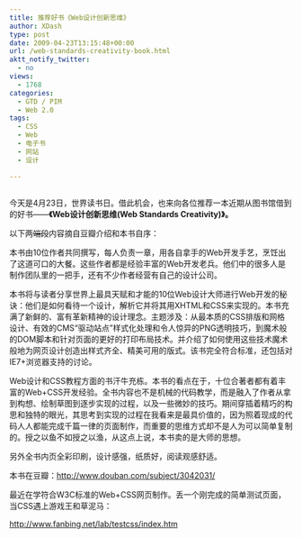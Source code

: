 ```yaml
---
title: 推荐好书《Web设计创新思维》
author: XDash
type: post
date: 2009-04-23T13:15:48+00:00
url: /web-standards-creativity-book.html
aktt_notify_twitter:
  - no
views:
  - 1768
categories:
  - GTD / PIM
  - Web 2.0
tags:
  - CSS
  - Web
  - 电子书
  - 网站
  - 设计

---
```

<img decoding="async" src="http://otho.douban.com/lpic/s3074797.jpg" alt="" />

今天是4月23日，世界读书日。借此机会，也来向各位推荐一本近期从图书馆借到的好书——**《Web设计创新思维(Web Standards Creativity)》。**

以下两<span style="text-decoration: line-through;">端段</span>内容摘自豆瓣介绍和本书自序：

本书由10位作者共同撰写，每人负责一章，用各自拿手的Web开发手艺，烹饪出了这道可口的大餐。这些作者都是经验丰富的Web开发老兵。他们中的很多人是制作团队里的一把手，还有不少作者经营有自己的设计公司。

本书将与读者分享世界上最具天赋和才能的10位Web设计大师进行Web开发的秘诀：他们是如何看待一个设计，解析它并将其用XHTML和CSS来实现的。本书充满了新鲜的、富有革新精神的设计理念。主题涉及：从最本质的CSS排版和网格设计、有效的CMS“驱动站点”样式化处理和令人惊异的PNG透明技巧，到魔术般的DOM脚本和针对页面的更好的打印布局技术。并介绍了如何使用这些技术魔术般地为网页设计创造出样式齐全、精美可用的版式。该书完全符合标准，还包括对IE7+浏览器支持的讨论。

Web设计和CSS教程方面的书汗牛充栋。本书的看点在于，十位合著者都有着丰富的Web+CSS开发经验。全书内容也不是机械的代码教学，而是融入了作者从拿到构想、绘制草图到逐步实现的过程，以及一些微妙的技巧。期间穿插着精巧的构思和独特的眼光，其思考到实现的过程在我看来是最具价值的，因为照着现成的代码人人都能完成千篇一律的页面制作，而重要的思维方式却不是人为可以简单复制的。授之以鱼不如授之以渔，从这点上说，本书卖的是大师的思想。

另外全书内页全彩印刷，设计感强，纸质好，阅读观感舒适。

本书在豆瓣：<http://www.douban.com/subject/3042031/>

最近在学符合W3C标准的Web+CSS网页制作。丢一个刚完成的简单测试页面，当CSS遇上游戏王和草泥马：

<a href="http://www.fanbing.net/lab/testcss/index.htm" target="_blank">http://www.fanbing.net/lab/testcss/index.htm</a>